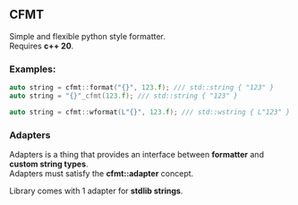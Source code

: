 CFMT
----
Simple and flexible python style formatter.  
Requires **c++ 20**.  

### Examples:
```c++
auto string = cfmt::format("{}", 123.f); /// std::string { "123" }
auto string = "{}"_cfmt(123.f); /// std::string { "123" }
```

```c++
auto string = cfmt::wformat(L"{}", 123.f); /// std::wstring { L"123" }
```

### Adapters
Adapters is a thing that provides an interface between **formatter** and **custom string types**.  
Adapters must satisfy the **cfmt::adapter** concept.  
  
Library comes with 1 adapter for **stdlib strings**.